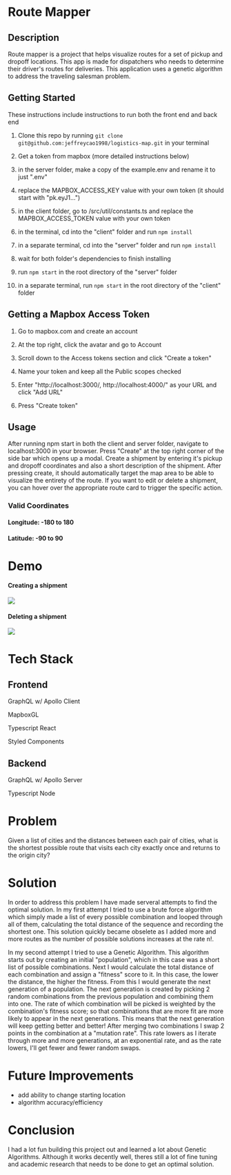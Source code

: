 # Route Mapper

## Description

Route mapper is a project that helps visualize routes for a set of pickup and dropoff locations. This app is made for dispatchers who needs to determine their driver's routes for deliveries. This application uses a genetic algorithm to address the traveling salesman problem.

## Getting Started

These instructions include instructions to run both the front end and back end

1. Clone this repo by running ```git clone git@github.com:jeffreycao1998/logistics-map.git``` in your terminal

2. Get a token from mapbox (more detailed instructions below)

3. in the server folder, make a copy of the example.env and rename it to just ".env"

4. replace the MAPBOX_ACCESS_KEY value with your own token (it should start with "pk.eyJ1...")

5. in the client folder, go to /src/util/constants.ts and replace the MAPBOX_ACCESS_TOKEN value with your own token

2. in the terminal, cd into the "client" folder and run ```npm install```

3. in a separate terminal, cd into the "server" folder and run ```npm install```

4. wait for both folder's dependencies to finish installing

5. run ```npm start``` in the root directory of the "server" folder

6. in a separate terminal, run ```npm start``` in the root directory of the "client" folder

## Getting a Mapbox Access Token

1. Go to mapbox.com and create an account

2. At the top right, click the avatar and go to Account

3. Scroll down to the Access tokens section and click "Create a token"

4. Name your token and keep all the Public scopes checked

5. Enter "http://localhost:3000/, http://localhost:4000/" as your URL and click "Add URL"

6. Press "Create token"

## Usage

After running npm start in both the client and server folder, navigate to localhost:3000 in your browser. Press "Create" at the top right corner of the side bar which opens up a modal. Create a shipment by entering it's pickup and dropoff coordinates and also a short description of the shipment. After pressing create, it should automatically target the map area to be able to visualize the entirety of the route. If you want to edit or delete a shipment, you can hover over the appropriate route card to trigger the specific action. 

### Valid Coordinates

#### Longitude: -180 to 180
#### Latitude: -90 to 90

# Demo

#### Creating a shipment
![](https://github.com/jeffreycao1998/route-mapper/blob/master/documents/create-shipment.gif?raw=true)

#### Deleting a shipment
![](https://github.com/jeffreycao1998/route-mapper/blob/master/documents/create-delete.gif?raw=true)

# Tech Stack

## Frontend

GraphQL w/ Apollo Client

MapboxGL

Typescript React

Styled Components

## Backend

GraphQL w/ Apollo Server

Typescript Node

# Problem

Given a list of cities and the distances between each pair of cities, what is the shortest possible route that visits each city exactly once and returns to the origin city?

# Solution

In order to address this problem I have made serveral attempts to find the optimal solution. In my first attempt I tried to use a brute force algorithm which simply made a list of every possible combination and looped through all of them, calculating the total distance of the sequence and recording the shortest one. This solution quickly became obselete as I added more and more routes as the number of possible solutions increases at the rate n!.

In my second attempt I tried to use a Genetic Algorithm. This algorithm starts out by creating an initial "population", which in this case was a short list of possible combinations. Next I would calculate the total distance of each combination and assign a "fitness" score to it. In this case, the lower the distance, the higher the fitness. From this I would generate the next generation of a population. The next generation is created by picking 2 random combinations from the previous population and combining them into one. The rate of which combination will be picked is weighted by the combination's fitness score; so that combinations that are more fit are more likely to appear in the next generations. This means that the next generation will keep getting better and better! After merging two combinations I swap 2 points in the combination at a "mutation rate". This rate lowers as I iterate through more and more generations, at an exponential rate, and as the rate lowers, I'll get fewer and fewer random swaps.

# Future Improvements

-  add ability to change starting location
-  algorithm accuracy/efficiency

# Conclusion

I had a lot fun building this project out and learned a lot about Genetic Algorithms. Although it works decently well, theres still a lot of fine tuning and academic research that needs to be done to get an optimal solution.
